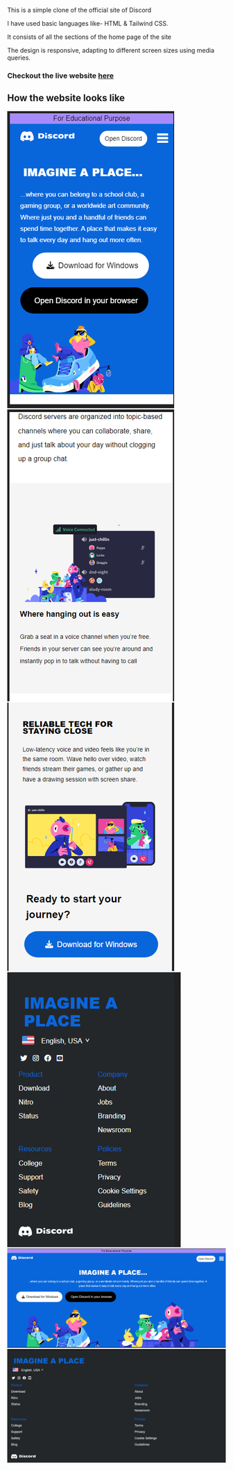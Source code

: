 
This is a simple clone of the official site of Discord

I have used basic languages like-  HTML & Tailwind CSS.

It consists  of all the sections of the home page of the site

 The design is responsive, adapting to different screen sizes using media queries.

### Checkout the live website [here](https://discordclone-vert.vercel.app/)

## How the website looks like

![image](./mobile-1.png)
![image](./mobile-2.png)
![image](./mobile-3.png)
![image](./mobile-4.png)
![image](./Laptop.png)
![image](./Laptop-2.png)



